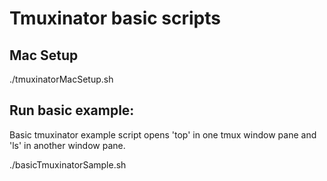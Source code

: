# Tmuxinator basic scripts

## Mac Setup

./tmuxinatorMacSetup.sh

## Run basic example:

Basic tmuxinator example script opens 'top' in one tmux window pane and 'ls' in another window pane.

./basicTmuxinatorSample.sh


